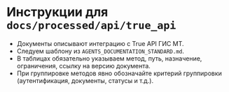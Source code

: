 # Инструкции для `docs/processed/api/true_api`

- Документы описывают интеграцию с True API ГИС МТ.
- Следуем шаблону из `AGENTS_DOCUMENTATION_STANDARD.md`.
- В таблицах обязательно указываем метод, путь, назначение, ограничения, ссылку на версию документа.
- При группировке методов явно обозначайте критерий группировки (аутентификация, документы, статусы и т.д.).
